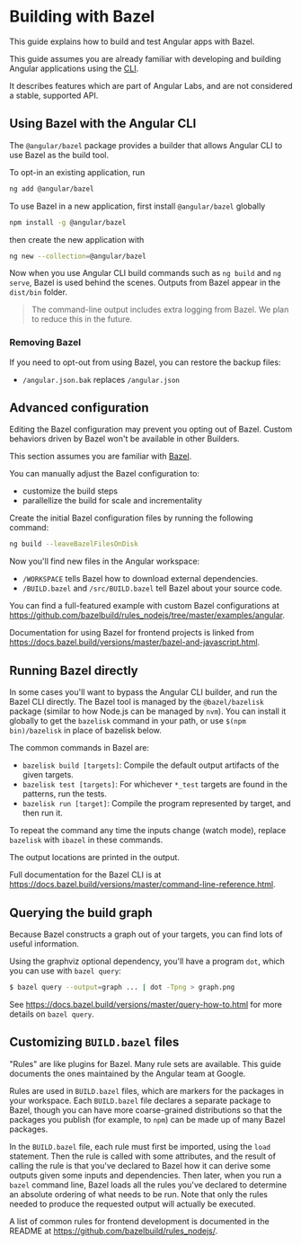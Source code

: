 # Building with Bazel

This guide explains how to build and test Angular apps with Bazel.


<div class="alert is-helpful">

This guide assumes you are already familiar with developing and building Angular applications using the [CLI](cli).

It describes features which are part of Angular Labs, and are not considered a stable, supported API.

</div>

## Using Bazel with the Angular CLI

The `@angular/bazel` package provides a builder that allows Angular CLI to use Bazel as the build tool.

To opt-in an existing application, run

```sh
ng add @angular/bazel
```

To use Bazel in a new application, first install `@angular/bazel` globally

```sh
npm install -g @angular/bazel
```

then create the new application with

```sh
ng new --collection=@angular/bazel
```

Now when you use Angular CLI build commands such as `ng build` and `ng serve`,
Bazel is used behind the scenes.
Outputs from Bazel appear in the `dist/bin` folder.

> The command-line output includes extra logging from Bazel.
> We plan to reduce this in the future.

### Removing Bazel

If you need to opt-out from using Bazel, you can restore the backup files:

- `/angular.json.bak` replaces `/angular.json`

## Advanced configuration

<div class="alert is-helpful">

Editing the Bazel configuration may prevent you opting out of Bazel.
Custom behaviors driven by Bazel won't be available in other Builders.

This section assumes you are familiar with [Bazel](https://docs.bazel.build).

</div>

You can manually adjust the Bazel configuration to:

* customize the build steps
* parallellize the build for scale and incrementality

Create the initial Bazel configuration files by running the following command:

```sh
ng build --leaveBazelFilesOnDisk
```

Now you'll find new files in the Angular workspace:

* `/WORKSPACE` tells Bazel how to download external dependencies.
* `/BUILD.bazel` and `/src/BUILD.bazel` tell Bazel about your source code.

You can find a full-featured example with custom Bazel configurations at https://github.com/bazelbuild/rules_nodejs/tree/master/examples/angular.

Documentation for using Bazel for frontend projects is linked from https://docs.bazel.build/versions/master/bazel-and-javascript.html.



## Running Bazel directly

In some cases you'll want to bypass the Angular CLI builder, and run the Bazel CLI directly.
The Bazel tool is managed by the `@bazel/bazelisk` package (similar to how Node.js can be managed by `nvm`).
You can install it globally to get the `bazelisk` command in your path, or use `$(npm bin)/bazelisk` in place of bazelisk below.

The common commands in Bazel are:

* `bazelisk build [targets]`: Compile the default output artifacts of the given targets.
* `bazelisk test [targets]`: For whichever `*_test` targets are found in the patterns, run the tests.
* `bazelisk run [target]`: Compile the program represented by target, and then run it.

To repeat the command any time the inputs change (watch mode), replace `bazelisk` with `ibazel` in these commands.

The output locations are printed in the output.

Full documentation for the Bazel CLI is at https://docs.bazel.build/versions/master/command-line-reference.html.


## Querying the build graph

Because Bazel constructs a graph out of your targets, you can find lots of useful information.

Using the graphviz optional dependency, you'll have a program `dot`, which you can use with `bazel query`:

```bash
$ bazel query --output=graph ... | dot -Tpng > graph.png
```

See https://docs.bazel.build/versions/master/query-how-to.html for more details on `bazel query`.


## Customizing `BUILD.bazel` files

"Rules" are like plugins for Bazel. Many rule sets are available. This guide documents the ones maintained by the Angular team at Google.

Rules are used in `BUILD.bazel` files, which are markers for the packages in your workspace. Each `BUILD.bazel` file declares a separate package to Bazel, though you can have more coarse-grained distributions so that the packages you publish (for example, to `npm`) can be made up of many Bazel packages.

In the `BUILD.bazel` file, each rule must first be imported, using the `load` statement. Then the rule is called with some attributes, and the result of calling the rule is that you've declared to Bazel how it can derive some outputs given some inputs and dependencies. Then later, when you run a `bazel` command line, Bazel loads all the rules you've declared to determine an absolute ordering of what needs to be run. Note that only the rules needed to produce the requested output will actually be executed.

A list of common rules for frontend development is documented in the README at https://github.com/bazelbuild/rules_nodejs/.
